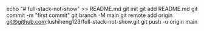 echo "# full-stack-not-show" >> README.md
git init
git add README.md
git commit -m "first commit"
git branch -M main
git remote add origin git@github.com:lushiheng123/full-stack-not-show.git
git push -u origin main